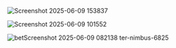 
![Screenshot 2025-06-09 153837](https://github.com/user-attachments/assets/e2f2eb78-7986-475f-a2d2-e6869dcc7d46)

![Screenshot 2025-06-09 101552](https://github.com/user-attachments/assets/729284a7-a7a9-4bc5-aa0c-42890b5a1832)




![bet![Screenshot 2025-06-09 082138](https://github.com/user-attachments/assets/45b480a1-7b22-45bb-92cf-a8f9a1088c3b)
ter-nimbus-6825](https://github.com/user-attachments/assets/efb22965-d004-467e-838c-d9babe7b8a9e)
